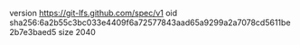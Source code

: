 version https://git-lfs.github.com/spec/v1
oid sha256:6a2b55c3bc033e4409f6a72577843aad65a9299a2a7078cd5611be2b7e3baed5
size 2040
